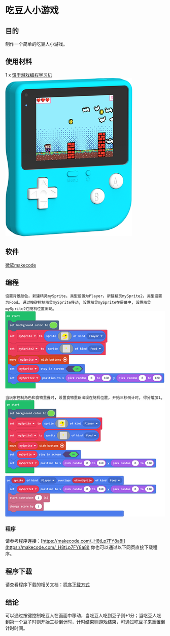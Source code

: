 # 吃豆人小游戏

## 目的
制作一个简单的吃豆人小游戏。

## 使用材料
1 x [饼干游戏编程学习机](https://item.taobao.com/item.htm?spm=a1z10.5-c-s.w4002-18602834185.82.51a95ccfE1IJt1&id=644090757603)
![retro-case-01-01.png](./images/retro-case-01-01.png)

## 软件
[微软makecode](https://arcade.makecode.com/)

## 编程
`设置背景颜色`，`新建精灵mySprite`，`类型设置为Player`，`新建精灵mySprite2`，`类型设置为Food`。`通过按键控制精灵mySprite移动`，`设置精灵mySprite在屏幕中`，`设置精灵mySprite2在随机位置出现`。
![retro-case-06-01.png](./images/retro-case-06-01.png)

`当玩家控制角色和食物重叠时`，`设置食物重新出现在随机位置`，`开始三秒倒计时`，`得分增加1`。
![retro-case-06-02.png](./images/retro-case-06-02.png)

### 程序
请参考程序连接：[https://makecode.com/_H8tLp7FY8a8i](https://makecode.com/_H8tLp7FY8a8i)
你也可以通过以下网页直接下载程序。

## 程序下载
请查看程序下载的相关文档：[程序下载方式](https://www.yuque.com/elecfreaks-learn/retro/wxo25w)

## 结论
可以通过按键控制吃豆人在画面中移动，当吃豆人吃到豆子则+1分；当吃豆人吃到第一个豆子时则开始三秒倒计时，计时结束则游戏结束，可通过吃豆子来重置倒计时时间。
